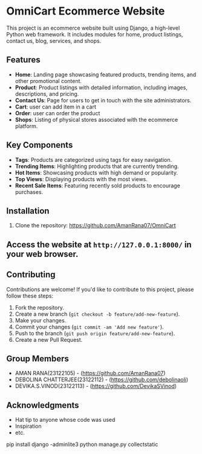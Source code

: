 # OmniCart Ecommerce Website

This project is an ecommerce website built using Django, a high-level Python web framework. It includes modules for home, product listings, contact us, blog, services, and shops.

## Features

- **Home**: Landing page showcasing featured products, trending items, and other promotional content.
- **Product**: Product listings with detailed information, including images, descriptions, and pricing.
- **Contact Us**: Page for users to get in touch with the site administrators.
- **Cart**: user can add item in a cart
- **Order**: user can order the product
- **Shops**: Listing of physical stores associated with the ecommerce platform.

## Key Components

- **Tags**: Products are categorized using tags for easy navigation.
- **Trending Items**: Highlighting products that are currently trending.
- **Hot Items**: Showcasing products with high demand or popularity.
- **Top Views**: Displaying products with the most views.
- **Recent Sale Items**: Featuring recently sold products to encourage purchases.

## Installation

1. Clone the repository:  https://github.com/AmanRana07/OmniCart


## Access the website at `http://127.0.0.1:8000/` in your web browser.

## Contributing

Contributions are welcome! If you'd like to contribute to this project, please follow these steps:

1. Fork the repository.
2. Create a new branch (`git checkout -b feature/add-new-feature`).
3. Make your changes.
4. Commit your changes (`git commit -am 'Add new feature'`).
5. Push to the branch (`git push origin feature/add-new-feature`).
6. Create a new Pull Request.

## Group Members

- AMAN RANA(23122105) - (https://github.com/AmanRana07)
- DEBOLINA CHATTERJEE(23122112) - (https://github.com/debolinaoli)
- DEVIKA.S.VINOD(23122113) - (https://github.com/DevikaSVinod)

## Acknowledgments

- Hat tip to anyone whose code was used
- Inspiration
- etc.


pip install django -adminlite3
python manage.py collectstatic

